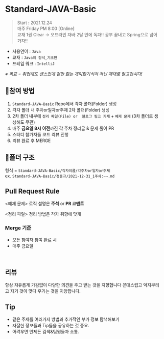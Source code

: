 # Standard-JAVA-Basic
> Start : 2021.12.24 </br>
> 매주 Friday PM 8:00 [Online] </br>
> 교재 1권 Clear → 오프라인
자바 2달 안에 독파!!
공부 끝내고 Spring으로 넘어가자!!

- 사용언어 : `Java`
- 교재 : `Java의 정석_기초편`
- 프레임 워크 : `IntelliJ`

_※ 목표 = 취업해도 센스있게 겉만 핧는 개미핧기식이 아닌 제대로 알고갑시다!_

## 🤗참여 방법
1. `Standard-JAVA-Basic` Repo에서 각자 폴더(Folder) 생성
2. 각자 폴더 내 주차or일자or주제 2차 폴더(Folder) 생성
3. 2차 폴더 내부에 `정리 파일(File) or  블로그 링크 기재` + `예제 문제` (3차 폴더로 생성해도 무관)
4. 매주 **금요일 8시 이전**까진 각 주차 정리글 & 문제 풀이 PR
5. 스터디 참가자들 코드 리뷰 진행
6. 리뷰 완료 후 MERGE


## 📒폴더 구조
형식 = `Standard-JAVA-Basic/각자이름/각주차or일자or주제` </br>
ex. `Standard-JAVA-Basic/정동규/2021-12-31_1주차:~~.md`  


## Pull Request Rule
<예제 문제>
로직 설명은 **주석** or **PR 코멘트** </br>

<정리 파일>
정리 방법은 각자 취향에 맞게


### Merge 기준
- 모든 참여자 참여 완료 시
- 매주 금요일
</br>

## 리뷰
항상 자유롭게 가감없이 다양한 의견을 주고 받는 것을 지향합니다
꼰대스럽고 억지부리고 자기 것이 맞다 우기는 것을 지양합니다.

## Tip
- 같은 주제를 여러가지 방법과 추가적인 부가 정보 탐색해보기
- 자잘한 정보들과 Tip들을 공유하는 것 중요.
- 어려우면 언제든 검색&팀원들과 소통.

